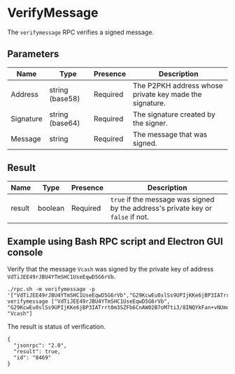 # VerifyMessage
The `verifymessage` RPC verifies a signed message.

## Parameters

Name    | Type            | Presence | Description
------- | --------------- | -------- | -----------------------------------------
Address	| string (base58) | Required | The P2PKH address whose private key made the signature.
Signature | string (base64) | Required | The signature created by the signer.
Message | string | Required | The message that was signed.

## Result

Name    | Type            | Presence | Description
------- | --------------- | -------- | -----------------------------------------
result | boolean | Required | `true` if the message was signed by the address's private key or `false` if not.

## Example using Bash RPC script and Electron GUI console

Verify that the message `Vcash` was signed by the private key of address  `VdTiJEE49rJBU4YTmSHC1UseEqwD5G6rVb`.

```
./rpc.sh -m verifymessage -p '["VdTiJEE49rJBU4YTmSHC1UseEqwD5G6rVb","G29KcwEu0slSs9UPIjKKe6jBP3IATrrt0m3SZFb6CnAW02B7oM7ti3/8INQYkFan+vNUmojbGdBf0N9cYBcb3V4=","Vcash"]'
verifymessage ["VdTiJEE49rJBU4YTmSHC1UseEqwD5G6rVb", "G29KcwEu0slSs9UPIjKKe6jBP3IATrrt0m3SZFb6CnAW02B7oM7ti3/8INQYkFan+vNUmojbGdBf0N9cYBcb3V4=", "Vcash"]
```

The result is status of verification.

```
{
  "jsonrpc": "2.0",
  "result": true,
  "id": "8469"
}
```
